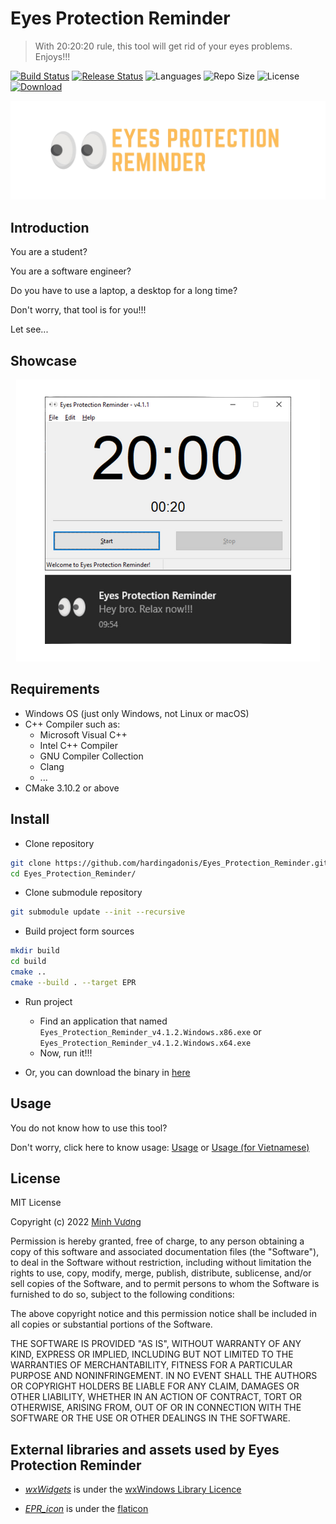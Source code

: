 # Eyes Protection Reminder
> With 20:20:20 rule, this tool will get rid of your eyes problems. Enjoys!!!  

[![Build Status](https://github.com/hardingadonis/Eyes_Protection_Reminder/actions/workflows/build.yml/badge.svg)](https://github.com/hardingadonis/Eyes_Protection_Reminder/actions)
[![Release Status](https://github.com/hardingadonis/Eyes_Protection_Reminder/actions/workflows/release.yml/badge.svg)](https://github.com/hardingadonis/Eyes_Protection_Reminder/actions)
![Languages](https://img.shields.io/github/languages/top/hardingadonis/Eyes_Protection_Reminder?style=flat)
![Repo Size](https://img.shields.io/github/repo-size/hardingadonis/Eyes_Protection_Reminder?style=flat)
![License](https://img.shields.io/github/license/hardingadonis/Eyes_Protection_Reminder?style=flat)
[![Download](https://img.shields.io/github/downloads/hardingadonis/Eyes_Protection_Reminder/v4.1.2/total?style=flat)](https://github.com/hardingadonis/Eyes_Protection_Reminder/releases/tag/v4.1.2)

![EPR_banner](https://github.com/hardingadonis/Eyes_Protection_Reminder/blob/main/imgs/EPR_banner.png)

## Introduction

You are a student?

You are a software engineer?

Do you have to use a laptop, a desktop for a long time?

Don't worry, that tool is for you!!!

Let see...

## Showcase

<p align="center">
  <img src="https://github.com/hardingadonis/Eyes_Protection_Reminder/blob/main/imgs/EPR_showcase.png" />
</p>

## Requirements
- Windows OS (just only Windows, not Linux or macOS)
- C++ Compiler such as:
  - Microsoft Visual C++
  - Intel C++ Compiler
  - GNU Compiler Collection
  - Clang
  - ...
- CMake 3.10.2 or above

## Install

- Clone repository
```bash
git clone https://github.com/hardingadonis/Eyes_Protection_Reminder.git
cd Eyes_Protection_Reminder/
```

- Clone submodule repository
```bash
git submodule update --init --recursive
```

- Build project form sources
```bash
mkdir build
cd build
cmake ..
cmake --build . --target EPR
```

- Run project
  - Find an application that named `Eyes_Protection_Reminder_v4.1.2.Windows.x86.exe` or `Eyes_Protection_Reminder_v4.1.2.Windows.x64.exe`
  - Now, run it!!!

- Or, you can download the binary in [here](https://github.com/hardingadonis/Eyes_Protection_Reminder/releases/tag/v4.1.2)

## Usage

You do not know how to use this tool?

Don't worry, click here to know usage: [Usage](https://github.com/hardingadonis/Eyes_Protection_Reminder/blob/main/docs/Usage.md) or [Usage (for Vietnamese)](https://github.com/hardingadonis/Eyes_Protection_Reminder/blob/main/docs/Usage_vi_VN.md)

## License

MIT License

Copyright (c) 2022 [Minh Vương](https://github.com/hardingadonis)

Permission is hereby granted, free of charge, to any person obtaining a copy
of this software and associated documentation files (the "Software"), to deal
in the Software without restriction, including without limitation the rights
to use, copy, modify, merge, publish, distribute, sublicense, and/or sell
copies of the Software, and to permit persons to whom the Software is
furnished to do so, subject to the following conditions:

The above copyright notice and this permission notice shall be included in all
copies or substantial portions of the Software.

THE SOFTWARE IS PROVIDED "AS IS", WITHOUT WARRANTY OF ANY KIND, EXPRESS OR
IMPLIED, INCLUDING BUT NOT LIMITED TO THE WARRANTIES OF MERCHANTABILITY,
FITNESS FOR A PARTICULAR PURPOSE AND NONINFRINGEMENT. IN NO EVENT SHALL THE
AUTHORS OR COPYRIGHT HOLDERS BE LIABLE FOR ANY CLAIM, DAMAGES OR OTHER
LIABILITY, WHETHER IN AN ACTION OF CONTRACT, TORT OR OTHERWISE, ARISING FROM,
OUT OF OR IN CONNECTION WITH THE SOFTWARE OR THE USE OR OTHER DEALINGS IN THE
SOFTWARE.

## External libraries and assets used by Eyes Protection Reminder

- *[wxWidgets](https://github.com/wxWidgets/wxWidgets)* is under the [wxWindows Library Licence](https://opensource.org/licenses/wxwindows.php)

- *[EPR_icon](https://github.com/hardingadonis/Eyes_Protection_Reminder/blob/main/assets/EPR_icon.png)* is under the [flaticon](https://www.flaticon.com/free-icon/eyes_599324)